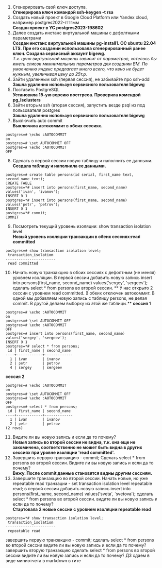 1. Сгенерировать свой ключ доступа.  
**Сгенерирова ключ командой ssh-keygen -t rsa**
3. Cоздать новый проект в Google Cloud Platform или Yandex cloud, например postgres2022-ггггмм  
**Создан проект в YC postgres2023-198602**
3. Далее создать инстанс виртуальной машины с дефолтными параметрами  
**Создан инстанс виртуальной машины pg-install1. ОС ubuntu 22.04 LTS. При его создании использовала сгенерированный ранее ключ. Создана сервисный аккаунт bigewg.**  
*Т.к. цена виртуальной машины зависит от параметров, хотелось бы иметь список мимнимальных параметров для создании ВМ. По умолчанию яндекс предлагает много всего, что явно не будет нужным, увеличивая цену до 25т.р.*
4. Зайти удаленным ssh (первая сессия), не забывайте про ssh-add  
**Зашла удаленно используя сервисного пользователя bigewg** 
5. Поставить PostgreSQL  
**Установила 15-ую версию постгреса. Проверила комендой pg_lsclusters** 
6. Зайти вторым ssh (вторая сессия), запустить везде psql из под пользователя postgres  
**Зашла удаленно используя сервисного пользователя bigewg** 
7. Выключить auto commit  
**Выключила автокоммит в обеих сессиях.**
```
postgres=# \echo :AUTOCOMMIT
on
postgres=# \set AUTOCOMMIT OFF
postgres=# \echo :AUTOCOMMIT
OFF
```
8. Cделать в первой сессии новую таблицу и наполнить ее данными.  
**Создала таблицу и наполнила ее данными.**
```
postgres=# create table persons(id serial, first_name text, second_name text); 
CREATE TABLE
postgres=*# insert into persons(first_name, second_name) values('ivan', 'ivanov'); 
INSERT 0 1
postgres=*# insert into persons(first_name, second_name) values('petr', 'petrov'); 
INSERT 0 1
postgres=*# commit;
COMMIT
```
9. Посмотреть текущий уровень изоляции: show transaction isolation level  
**Новый уровень изоляции транзакции в обеих сессиях:read committed**
```
postgres=# show transaction isolation level;
 transaction_isolation 
-----------------------
 read committed
```
10. Начать новую транзакцию в обоих сессиях с дефолтным (не меняя) уровнем изоляции. В первой сессии добавить новую запись insert into persons(first_name, second_name) values('sergey', 'sergeev'); сделать select * from persons во второй сессии. 
** У нас открыто 2 сессии с уровнем read committed. В обеих отключен автокоммит. В одной мы добавляем новую запись с таблицу persons, не делая commit. В другой делаем выборку из этой же таблицы.**
**сессия 1**
```
postgres=# \echo :AUTOCOMMIT
on
postgres=# \set AUTOCOMMIT OFF
postgres=# \echo :AUTOCOMMIT
OFF
postgres=# insert into persons(first_name, second_name) values('sergey', 'sergeev');
INSERT 0 1
postgres=*# select * from persons;
 id | first_name | second_name 
----+------------+-------------
  1 | ivan       | ivanov
  2 | petr       | petrov
  4 | sergey     | sergeev
```
**сессия 2**
```
postgres=# \echo :AUTOCOMMIT
on
postgres=# \set AUTOCOMMIT OFF
postgres=# \echo :AUTOCOMMIT
OFF
postgres=# select * from persons;
 id | first_name | second_name 
----+------------+-------------
  1 | ivan       | ivanov
  2 | petr       | petrov
(2 rows)
```
11. Видите ли вы новую запись и если да то почему?  
**Новыя запись во второй сессии не видна, т.к. она еще не закомичена, соответственно не может быть видна в других сессиях при уровне изоляции 'read committed'.**
12. Завершить первую транзакцию - commit; Сделать select * from persons во второй сессии. Видите ли вы новую запись и если да то почему?  
**Вижу. После commit данные становятся видны другим сессиям.**
13. Завершите транзакцию во второй сессии. Начать новые, но уже repeatable read транзации - set transaction isolation level repeatable read;
в первой сессии добавить новую запись insert into persons(first_name, second_name) values('sveta', 'svetova'); сделать select * from persons во второй сессии. видите ли вы новую запись и если да то почему?  
**Стартовала 2 новые сессии с уровнем изоляции  repeatable read**
```
postgres=*# show transaction isolation level;
 transaction_isolation 
-----------------------
 repeatable read
```
завершить первую транзакцию - commit;
сделать select * from persons во второй сессии
видите ли вы новую запись и если да то почему?
завершить вторую транзакцию
сделать select * from persons во второй сессии
видите ли вы новую запись и если да то почему? ДЗ сдаем в виде миниотчета в markdown в гите
